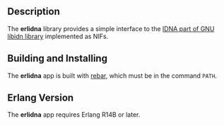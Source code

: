 ## Description

The **erlidna** library provides a simple interface to the [IDNA part of GNU libidn library](http://www.gnu.org/software/libidn/reference/libidn-idna.html) implemented as NIFs.

## Building and Installing

The **erlidna** app is built with [rebar](https://github.com/basho/rebar), which must be in the command `PATH`.

## Erlang Version

The **erlidna** app requires Erlang R14B or later.
